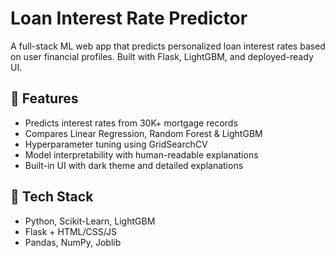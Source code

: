 #  Loan Interest Rate Predictor

A full-stack ML web app that predicts personalized loan interest rates based on user financial profiles. Built with Flask, LightGBM, and deployed-ready UI.

## 🚀 Features

- Predicts interest rates from 30K+ mortgage records
- Compares Linear Regression, Random Forest & LightGBM
- Hyperparameter tuning using GridSearchCV
- Model interpretability with human-readable explanations
- Built-in UI with dark theme and detailed explanations

## 🧠 Tech Stack

- Python, Scikit-Learn, LightGBM
- Flask + HTML/CSS/JS
- Pandas, NumPy, Joblib



